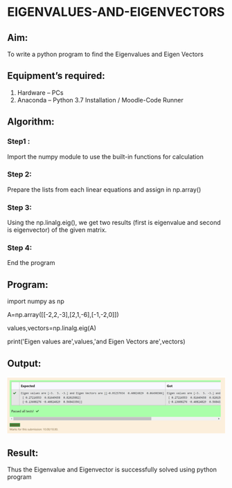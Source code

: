 # EIGENVALUES-AND-EIGENVECTORS
## Aim:
To write a python program to find the Eigenvalues and Eigen Vectors
## Equipment’s required:
1. 	Hardware – PCs
2. 	Anaconda – Python 3.7 Installation / Moodle-Code Runner
## Algorithm:
### Step1 : 
Import the numpy module to use the built-in functions for calculation
### Step 2: 
Prepare the lists from each linear equations and assign in np.array()
### Step 3:
 Using the np.linalg.eig(),  we get two results (first is eigenvalue and second is eigenvector) of the given matrix.
### Step 4: 
End the program
## Program:
import numpy as np 

A=np.array([[-2,2,-3],[2,1,-6],[-1,-2,0]]) 

values,vectors=np.linalg.eig(A) 

print('Eigen values are',values,'and Eigen Vectors are',vectors)

## Output:
![Output 1](AAA4.png)
## Result:
Thus the Eigenvalue and Eigenvector is successfully solved using python program
